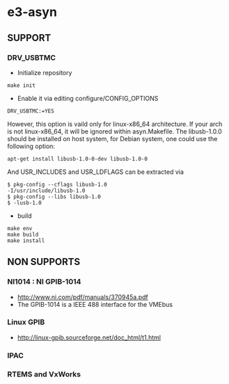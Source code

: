 # e3-asyn

## SUPPORT

### DRV_USBTMC

* Initialize repository
```
make init
```
* Enable it via editing configure/CONFIG_OPTIONS
```
DRV_USBTMC:=YES
```
However, this option is vaild only for linux-x86_64 architecture. If your arch is not linux-x86_64, it will be ignored within asyn.Makefile. The libusb-1.0.0 should be installed on host system, for Debian system, one could use the following option:
```
apt-get install libusb-1.0-0-dev libusb-1.0-0
```
And USR_INCLUDES and USR_LDFLAGS can be extracted via
```
$ pkg-config --cflags libusb-1.0
-I/usr/include/libusb-1.0
$ pkg-config --libs libusb-1.0
$ -lusb-1.0
```


* build
```
make env
make build
make install
```

## NON SUPPORTS 
### NI1014 : NI GPIB-1014
* http://www.ni.com/pdf/manuals/370945a.pdf
* The GPIB-1014 is a IEEE 488 interface for the VMEbus

### Linux GPIB
* http://linux-gpib.sourceforge.net/doc_html/t1.html

### IPAC

### RTEMS and VxWorks
